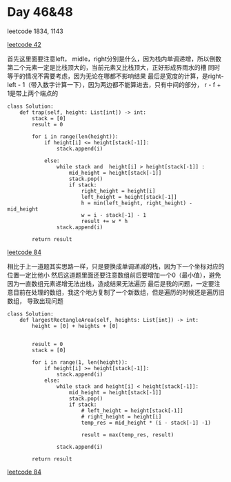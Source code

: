 # Day 46&48

leetcode 1834, 1143


[leetcode 42](https://leetcode.com/problems/trapping-rain-water/)

首先这里面要注意left， midle，right分别是什么，因为栈内单调递增，所以倒数第二个元素一定是比栈顶大的，当前元素又比栈顶大，正好形成界雨水的槽
同时等于的情况不需要考虑，因为无论在哪都不影响结果
最后是宽度的计算，是right- left - 1（带入数字计算一下），因为两边都不能算进去，只有中间的部分， r - f + 1是带上两个端点的

```
class Solution:
    def trap(self, height: List[int]) -> int:
        stack = [0]
        result = 0

        for i in range(len(height)):
            if height[i] <= height[stack[-1]]:
                stack.append(i)

            else:
                while stack and  height[i] > height[stack[-1]] :
                    mid_height = height[stack[-1]]
                    stack.pop()
                    if stack:
                        right_height = height[i]
                        left_height = height[stack[-1]]
                        h = min(left_height, right_height) - mid_height
                        w = i - stack[-1] - 1
                        result += w * h
                stack.append(i)

        return result

```

[leetcode 84](https://leetcode.com/problems/trapping-rain-water/)

相比于上一道题其实思路一样，只是要换成单调递减的栈，因为下一个坐标对应的位置一定比他小
然后这道题里面还要注意数组前后要增加一个0（最小值），避免因为一直数组元素递增无法出栈，造成结果无法遍历
最后是我的问题，一定要注意目前在处理的数组，我这个地方复制了一个新数组，但是遍历的时候还是遍历旧数组， 导致出现问题

```
class Solution:
    def largestRectangleArea(self, heights: List[int]) -> int:
        height = [0] + heights + [0]
        

        result = 0
        stack = [0]

        for i in range(1, len(height)):
            if height[i] >= height[stack[-1]]:
                stack.append(i)
            else: 
                while stack and height[i] < height[stack[-1]]:
                    mid_height = height[stack[-1]]
                    stack.pop()
                    if stack:
                        # left_height = height[stack[-1]]
                        # right_height = height[i]
                        temp_res = mid_height * (i - stack[-1] -1)

                        result = max(temp_res, result)
                
                stack.append(i)
        
        return result

```

[leetcode 84](https://leetcode.com/problems/trapping-rain-water/)

